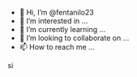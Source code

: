 - 👋 Hi, I’m @fentanilo23
- 👀 I’m interested in ...
- 🌱 I’m currently learning ...
- 💞️ I’m looking to collaborate on ...
- 📫 How to reach me ...

<!---
fentanilo23/fentanilo23 is a ✨ special ✨ repository because its `README.md` (this file) appears on your GitHub profile.
You can click the Preview link to take a look at your changes.
--->si 
